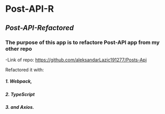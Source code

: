 # Post-API-R
## *Post-API-Refactored*

### The purpose of this app is to refactore Post-API app from my other repo
-Link of repo: https://github.com/aleksandarLazic191277/Posts-Api

Refactored it with: 
##### 1. Webpack,
##### 2. TypeScript
##### 3. and Axios.
